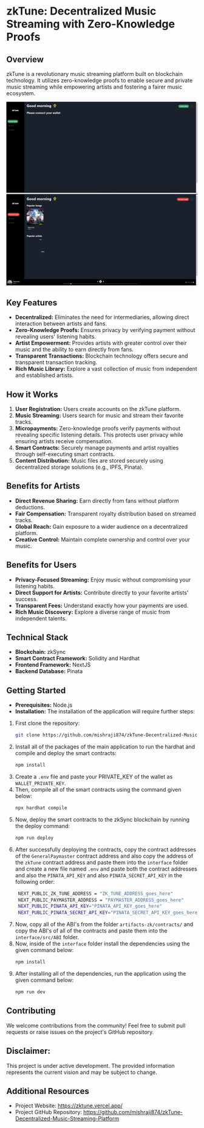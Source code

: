 # zkTune: Decentralized Music Streaming with Zero-Knowledge Proofs

## Overview

zkTune is a revolutionary music streaming platform built on blockchain technology. It utilizes zero-knowledge proofs to enable secure and private music streaming while empowering artists and fostering a fairer music ecosystem.

![alt text](image-1.png)
![alt text](image.png)

## Key Features

* **Decentralized:** Eliminates the need for intermediaries, allowing direct interaction between artists and fans.
* **Zero-Knowledge Proofs:** Ensures privacy by verifying payment without revealing users' listening habits.
* **Artist Empowerment:** Provides artists with greater control over their music and the ability to earn directly from fans.
* **Transparent Transactions:** Blockchain technology offers secure and transparent transaction tracking.
* **Rich Music Library:** Explore a vast collection of music from independent and established artists.

## How it Works

1. **User Registration:** Users create accounts on the zkTune platform.
2. **Music Streaming:** Users search for music and stream their favorite tracks.
3. **Micropayments:** Zero-knowledge proofs verify payments without revealing specific listening details. This protects user privacy while ensuring artists receive compensation.
4. **Smart Contracts:** Securely manage payments and artist royalties through self-executing smart contracts.
5. **Content Distribution:** Music files are stored securely using decentralized storage solutions (e.g., IPFS, Pinata).

## Benefits for Artists

* **Direct Revenue Sharing:** Earn directly from fans without platform deductions.
* **Fair Compensation:** Transparent royalty distribution based on streamed tracks.
* **Global Reach:** Gain exposure to a wider audience on a decentralized platform.
* **Creative Control:** Maintain complete ownership and control over your music.

## Benefits for Users

* **Privacy-Focused Streaming:** Enjoy music without compromising your listening habits.
* **Direct Support for Artists:** Contribute directly to your favorite artists' success.
* **Transparent Fees:** Understand exactly how your payments are used.
* **Rich Music Discovery:** Explore a diverse range of music from independent talents.

## Technical Stack

* **Blockchain:** zkSync
* **Smart Contract Framework:** Solidity and Hardhat
* **Frontend Framework:** NextJS
* **Backend Database:** Pinata

## Getting Started

* **Prerequisites:** Node.js
* **Installation:** The installation of the application will require further steps:

1. First clone the repository:
   ```bash
   git clone https://github.com/mishraji874/zkTune-Decentralized-Music-Streaming-Platform.git
   ```
2. Install all of the packages of the main application to run the hardhat and compile and deploy the smart contracts:
   ```bash
   npm install
   ```
3. Create a `.env` file and paste your PRIVATE_KEY of the wallet as `WALLET_PRIVATE_KEY`.
4. Then, compile all of the smart contracts using the command given below:
   ```bash
   npx hardhat compile
   ```
5. Now, deploy the smart contracts to the zkSync blockchain by running the deploy command:
   ```bash
   npm run deploy
   ```
6. After successfully deploying the contracts, copy the contract addresses of the `GeneralPaymaster` contract address and also copy the address of the `zkTune` contract address and paste them into the `interface` folder and create a new file named `.env` and paste both the contract addresses and also the `PINATA_API_KEY` and also `PINATA_SECRET_API_KEY` in the following order:
   ```bash
    NEXT_PUBLIC_ZK_TUNE_ADDRESS = "ZK_TUNE_ADDRESS_goes_here"
    NEXT_PUBLIC_PAYMASTER_ADDRESS = "PAYMASTER_ADDRESS_goes_here"
    NEXT_PUBLIC_PINATA_API_KEY="PINATA_API_KEY_goes_here"
    NEXT_PUBLIC_PINATA_SECRET_API_KEY="PINATA_SECRET_API_KEY_goes_here"
    ```
7. Now, copy all of the ABI's from the folder `artifacts-zk/contracts/` and copy the ABI's of all of the contracts and paste them into the `interface/src/ABI` folder.
8. Now, inside of the `interface` folder install the dependencies using the given command below:
    ```bash
    npm install
    ```
9. After installing all of the dependencies, run the application using the given command below:
    ```bash
    npm run dev
    ```
## Contributing

We welcome contributions from the community! Feel free to submit pull requests or raise issues on the project's GitHub repository.

## Disclaimer:

This project is under active development. The provided information represents the current vision and may be subject to change.

## Additional Resources

* Project Website: https://zktune.vercel.app/
* Project GitHub Repository: https://github.com/mishraji874/zkTune-Decentralized-Music-Streaming-Platform